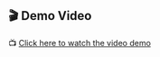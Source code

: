 ## 🎬 Demo Video

📺 [Click here to watch the video demo](https://drive.google.com/file/d/1xIymAUjZ4cz-YRc2H6rOQFhqRKdA3PY9/view?usp=sharing)
